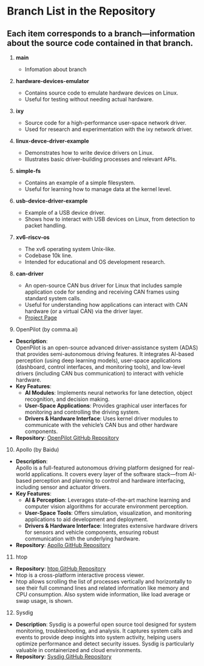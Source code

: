 ﻿# Branch List in the Repository
 
## Each item corresponds to a branch—information about the source code contained in that branch.

1. **main**  
   - Infomation about branch

2. **hardware-devices-emulator**  
   - Contains source code to emulate hardware devices on Linux.  
   - Useful for testing without needing actual hardware.

3. **ixy**  
   - Source code for a high-performance user-space network driver.  
   - Used for research and experimentation with the ixy network driver.

4. **linux-devce-driver-example**  
   - Demonstrates how to write device drivers on Linux.  
   - Illustrates basic driver-building processes and relevant APIs.

5. **simple-fs**  
   - Contains an example of a simple filesystem.  
   - Useful for learning how to manage data at the kernel level.

6. **usb-device-driver-example**  
   - Example of a USB device driver.  
   - Shows how to interact with USB devices on Linux, from detection to packet handling.

7. **xv6-riscv-os**  
   - The xv6 operating system Unix-like.  
   - Codebase 10k line.
   - Intended for educational and OS development research.

8. **can-driver**  
    - An open-source CAN bus driver for Linux that includes sample application code for sending and receiving CAN frames using standard system calls.  
    - Useful for understanding how applications can interact with CAN hardware (or a virtual CAN) via the driver layer.  
    - [Project Page](https://gitlab.com/hjoertel/can4linux)


9. OpenPilot (by comma.ai)
- **Description**:  
  OpenPilot is an open-source advanced driver-assistance system (ADAS) that provides semi-autonomous driving features. It integrates AI-based perception (using deep learning models), user-space applications (dashboard, control interfaces, and monitoring tools), and low-level drivers (including CAN bus communication) to interact with vehicle hardware.
- **Key Features**:  
  - **AI Modules**: Implements neural networks for lane detection, object recognition, and decision making.
  - **User-Space Applications**: Provides graphical user interfaces for monitoring and controlling the driving system.
  - **Drivers & Hardware Interface**: Uses kernel driver modules to communicate with the vehicle’s CAN bus and other hardware components.
- **Repository**: [OpenPilot GitHub Repository](https://github.com/commaai/openpilot)


10. Apollo (by Baidu)
- **Description**:  
  Apollo is a full-featured autonomous driving platform designed for real-world applications. It covers every layer of the software stack—from AI-based perception and planning to control and hardware interfacing, including sensor and actuator drivers.
- **Key Features**:  
  - **AI & Perception**: Leverages state-of-the-art machine learning and computer vision algorithms for accurate environment perception.
  - **User-Space Tools**: Offers simulation, visualization, and monitoring applications to aid development and deployment.
  - **Drivers & Hardware Interface**: Integrates extensive hardware drivers for sensors and vehicle components, ensuring robust communication with the underlying hardware.
- **Repository**: [Apollo GitHub Repository](https://github.com/ApolloAuto/apollo)

11. htop
- **Repository**: [htop GitHub Repository](https://github.com/htop-dev/htop)
- htop is a cross-platform interactive process viewer.
- htop allows scrolling the list of processes vertically and horizontally to see their full command lines and related information like memory and CPU consumption. Also system wide information, like load average or swap usage, is shown.

12. Sysdig
- **Description**:
  Sysdig is a powerful open source tool designed for system monitoring, troubleshooting, and analysis. It captures system calls and events to provide deep insights into system activity, helping users optimize performance and detect security issues. Sysdig is particularly valuable in containerized and cloud environments.
- **Repository**: [Sysdig GitHub Repository](https://github.com/draios/sysdig)








